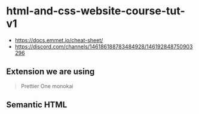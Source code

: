 # html-and-css-website-course-tut-v1

- <https://docs.emmet.io/cheat-sheet/>
- <https://discord.com/channels/146186188783484928/146192848750903296>

## Extension we are using

> Prettier
> One monokai

## Semantic HTML
